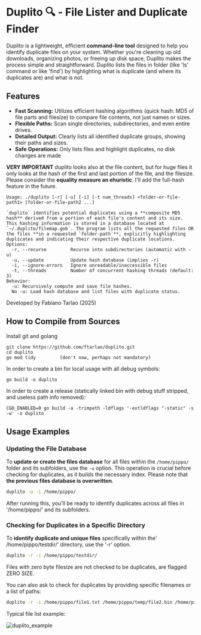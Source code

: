 # Duplito 🔍 - File Lister and Duplicate Finder

Duplito is a lightweight, efficient **command-line tool** designed to help you identify duplicate files on your system. Whether you're cleaning up old 
downloads, organizing photos, or freeing up disk space, Duplito makes the process simple and straightforward.
Duplito lists the files in folder (like 'ls' command or like 'find') by highlighting what is duplicate (and where its duplicates are) and what is not.

## Features

* **Fast Scanning:** Utilizes efficient hashing algorithms (quick hash: MD5 of file parts and filesize) to compare file contents, not just names or sizes.
* **Flexible Paths:** Scan single directories, subdirectories, and even entire drives.
* **Detailed Output:** Clearly lists all identified duplicate groups, showing their paths and sizes.
* **Safe Operations:** Only lists files and highlight duplicates, no disk changes are made

**VERY IMPORTANT** duplito looks also at the file content, but for huge files it only looks at the hash of the first and last portion of the file, and the filesize.
Please consider the **equality measure an ehuristic**. I'll add the full-hash feature in the future. 

```
Usage: ./duplito [-r] [-u] [-i] [-t num_threads] <folder-or-file-path1> [folder-or-file-path2 ...]

`duplito` identifies potential duplicates using a **composite MD5 hash** derived from a portion of each file's content and its size. This hashing information is stored in a database located at `~/.duplito/filemap.gob`. The program lists all the requested files OR the files **in a requested `folder-path`**, explicitly highlighting duplicates and indicating their respective duplicate locations.
Options:
  -r, --recurse         Recurse into subdirectories (automatic with -u)
  -u, --update          Update hash database (implies -r)
  -i, --ignore-errors   Ignore unreadable/inaccessible files
  -t, --threads         Number of concurrent hashing threads (default: 3)
Behavior:
  -u: Recursively compute and save file hashes.
  No -u: Load hash database and list files with duplicate status.
```

Developed by Fabiano Tarlao (2025)

## How to Compile from Sources

Install git and golang  

```
git clone https://github.com/ftarlao/duplito.git
cd duplito
go mod tidy         (don't now, perhaps not mandatory)
```

In order to create a bin for local usage with all debug symbols:

```go build -o duplito```

In order to create a release (statically linked bin with debug stuff stripped, and useless path info removed):

```CGO_ENABLED=0 go build -a -trimpath -ldflags '-extldflags "-static" -s -w' -o duplito```


## Usage Examples

### Updating the File Database

To **update or create the files database** for all files within the `/home/pippo/` folder and its subfolders, use the `-u` option. This operation is crucial before checking for duplicates, as it builds the necessary index.
Please note that **the previous files database is overwritten**.

```bash
duplito -u -i /home/pippo/
```

After running this, you'll be ready to identify duplicates across all files in '/home/pippo/' and its subfolders.

### Checking for Duplicates in a Specific Directory

To **identify duplicate and unique files** specifically within the' /home/pippo/testdir/' directory, use the '-r' option.
```Bash
duplito -r -i /home/pippo/testdir/
```
Files with zero byte filesize are not checked to be duplicates, are flagged ZERO SIZE.  

You can also ask to check for duplicates by providing specific filenames or a list of paths:
```Bash
duplito -r -i /home/pippo/file1.txt /home/pippo/temp/file2.bin /home/pippo/testdir/
```

Typical file list example:

![duplito_example](https://github.com/user-attachments/assets/2f750281-6aff-49b9-a5b3-051b70f9af97)
